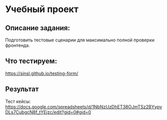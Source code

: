 # Учебный проект

## Описание задания:
Подготовить тестовые сценарии для максимально полной проверки фронтенда.

## Что тестируем:
https://sinsl.github.io/testing-form/

## Результат
Тест кейсы: https://docs.google.com/spreadsheets/d/1NbNzUzDhET38OJmTSz2BYypvDLs7CubgcN8f_tYEjzc/edit?gid=0#gid=0
